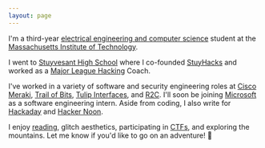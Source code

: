 ```yaml
---
layout: page
---
```


I'm a third-year [electrical engineering and computer science](https://www.eecs.mit.edu/) student at the [Massachusetts Institute of Technology](http://web.mit.edu/). 

I went to [Stuyvesant High School](https://stuy.enschool.org/) where I co-founded [StuyHacks](https://www.facebook.com/stuyhacks/) and worked as a [Major League Hacking](https://mlh.io/) Coach. 

I've worked in a variety of software and security engineering roles at [Cisco Meraki](https://meraki.cisco.com/), [Trail of Bits](https://www.trailofbits.com/), [Tulip Interfaces](https://tulip.co/), and [R2C](https://r2c.dev/). I'll soon be joining [Microsoft](https://www.microsoft.com/) as a software engineering intern. Aside from coding, I also write for [Hackaday](https://hackaday.com/author/sharonlin/) and [Hacker Noon](https://medium.com/hackernoon/fpgas-socs-microcontrollers-a-quick-rundown-of-iot-devices-c5a25c7290c6).

I enjoy [reading](https://reading.supply/post/6ad6051a-e6cb-4a2a-9cf1-101f1d9c0b20), glitch aesthetics, participating in [CTFs](https://github.com/sharontlin/ctf-writeups), and exploring the mountains. Let me know if you'd like to go on an adventure! 🚐

